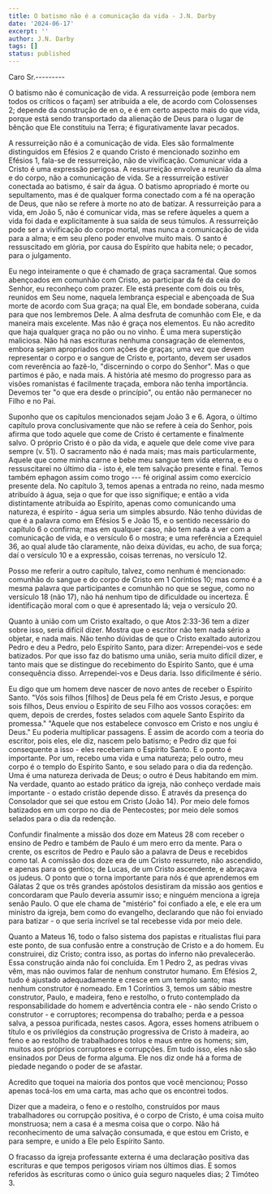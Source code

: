 ```yaml
---
title: O batismo não é a comunicação da vida - J.N. Darby
date: '2024-06-17'
excerpt: ''
author: J.N. Darby
tags: []
status: published
---
```

Caro Sr.---------

O batismo não é comunicação de vida. A ressurreição pode (embora nem
todos os críticos o façam) ser atribuída a ele, de acordo com
Colossenses 2; depende da construção de en o, e é em certo aspecto mais
do que vida, porque está sendo transportado da alienação de Deus para o
lugar de bênção que Ele constituiu na Terra; é figurativamente lavar
pecados.

A ressurreição não é a comunicação de vida. Eles são formalmente
distinguidos em Efésios 2 e quando Cristo é mencionado sozinho em
Efésios 1, fala-se de ressurreição, não de vivificação. Comunicar vida a
Cristo é uma expressão perigosa. A ressurreição envolve a reunião da
alma e do corpo, não a comunicação de vida. Se a ressurreição estiver
conectada ao batismo, é sair da água. O batismo apropriado é morte ou
sepultamento, mas é de qualquer forma conectado com a fé na operação de
Deus, que não se refere à morte no ato de batizar. A ressurreição para a
vida, em João 5, não é comunicar vida, mas se refere àqueles a quem a
vida foi dada e explicitamente à sua saída de seus túmulos. A
ressurreição pode ser a vivificação do corpo mortal, mas nunca a
comunicação de vida para a alma; e em seu pleno poder envolve muito
mais. O santo é ressuscitado em glória, por causa do Espírito que habita
nele; o pecador, para o julgamento.

Eu nego inteiramente o que é chamado de graça sacramental. Que somos
abençoados em comunhão com Cristo, ao participar da fé da ceia do
Senhor, eu reconheço com prazer. Ele está presente com dois ou três,
reunidos em Seu nome, naquela lembrança especial e abençoada de Sua
morte de acordo com Sua graça; na qual Ele, em bondade soberana, cuida
para que nos lembremos Dele. A alma desfruta de comunhão com Ele, e da
maneira mais excelente. Mas não é graça nos elementos. Eu não acredito
que haja qualquer graça no pão ou no vinho. É uma mera superstição
maliciosa. Não há nas escrituras nenhuma consagração de elementos,
embora sejam apropriados com ações de graças; uma vez que devem
representar o corpo e o sangue de Cristo e, portanto, devem ser usados
com reverência ao fazê-lo, \"discernindo o corpo do Senhor\". Mas o que
partimos é pão, e nada mais. A história até mesmo do progresso para as
visões romanistas é facilmente traçada, embora não tenha importância.
Devemos ter \"o que era desde o princípio\", ou então não permanecer no
Filho e no Pai.

Suponho que os capítulos mencionados sejam João 3 e 6. Agora, o último
capítulo prova conclusivamente que não se refere à ceia do Senhor, pois
afirma que todo aquele que come de Cristo é certamente e finalmente
salvo. O próprio Cristo é o pão da vida, e aquele que dele come vive
para sempre (v. 51). O sacramento não é nada mais; mas mais
particularmente, Aquele que come minha carne e bebe meu sangue tem vida
eterna, e eu o ressuscitarei no último dia - isto é, ele tem salvação
presente e final. Temos também ephagon assim como trogo --- fé original
assim como exercício presente dela. No capítulo 3, temos apenas a
entrada no reino, nada mesmo atribuído à água, seja o que for que isso
signifique; e então a vida distintamente atribuída ao Espírito, apenas
como comunicando uma natureza, é espírito - água seria um simples
absurdo. Não tenho dúvidas de que é a palavra como em Efésios 5 e João
15, e o sentido necessário do capítulo 6 o confirma; mas em qualquer
caso, não tem nada a ver com a comunicação de vida, e o versículo 6 o
mostra; e uma referência a Ezequiel 36, ao qual alude tão claramente,
não deixa dúvidas, eu acho, de sua força; daí o versículo 10 e a
expressão, coisas terrenas, no versículo 12.

Posso me referir a outro capítulo, talvez, como nenhum é mencionado:
comunhão do sangue e do corpo de Cristo em 1 Coríntios 10; mas como é a
mesma palavra que participantes e comunhão no que se segue, como no
versículo 18 (não 17), não há nenhum tipo de dificuldade ou incerteza. É
identificação moral com o que é apresentado lá; veja o versículo 20.

Quanto à união com um Cristo exaltado, o que Atos 2:33-36 tem a dizer
sobre isso, seria difícil dizer. Mostra que o escritor não tem nada
sério a objetar, e nada mais. Não tenho dúvidas de que o Cristo exaltado
autorizou Pedro e deu a Pedro, pelo Espírito Santo, para dizer:
Arrependei-vos e sede batizados. Por que isso faz do batismo uma união,
seria muito difícil dizer, e tanto mais que se distingue do recebimento
do Espírito Santo, que é uma consequência disso. Arrependei-vos e Deus
daria. Isso dificilmente é sério.

Eu digo que um homem deve nascer de novo antes de receber o Espírito
Santo. \"Vós sois filhos \[filhos\] de Deus pela fé em Cristo Jesus, e
porque sois filhos, Deus enviou o Espírito de seu Filho aos vossos
corações: em quem, depois de crerdes, fostes selados com aquele Santo
Espírito da promessa.\" \"Aquele que nos estabelece convosco em Cristo e
nos ungiu é Deus.\" Eu poderia multiplicar passagens. É assim de acordo
com a teoria do escritor, pois eles, ele diz, nascem pelo batismo; e
Pedro diz que foi consequente a isso - eles receberiam o Espírito Santo.
E o ponto é importante. Por um, recebo uma vida e uma natureza; pelo
outro, meu corpo é o templo do Espírito Santo, e sou selado para o dia
da redenção. Uma é uma natureza derivada de Deus; o outro é Deus
habitando em mim. Na verdade, quanto ao estado prático da igreja, não
conheço verdade mais importante - o estado cristão depende disso. É
através da presença do Consolador que sei que estou em Cristo (João 14).
Por meio dele fomos batizados em um corpo no dia de Pentecostes; por
meio dele somos selados para o dia da redenção.

Confundir finalmente a missão dos doze em Mateus 28 com receber o ensino
de Pedro e também de Paulo é um mero erro da mente. Para o crente, os
escritos de Pedro e Paulo são a palavra de Deus e recebidos como tal. A
comissão dos doze era de um Cristo ressurreto, não ascendido, e apenas
para os gentios; de Lucas, de um Cristo ascendente, e abraçava os
judeus. O ponto que o torna importante para nós é que aprendemos em
Gálatas 2 que os três grandes apóstolos desistiram da missão aos gentios
e concordaram que Paulo deveria assumir isso; e ninguém menciona a
igreja senão Paulo. O que ele chama de \"mistério\" foi confiado a ele,
e ele era um ministro da igreja, bem como do evangelho, declarando que
não foi enviado para batizar - o que seria incrível se tal recebesse
vida por meio dele.

Quanto a Mateus 16, todo o falso sistema dos papistas e ritualistas flui
para este ponto, de sua confusão entre a construção de Cristo e a do
homem. Eu construirei, diz Cristo; contra isso, as portas do inferno não
prevalecerão. Essa construção ainda não foi concluída. Em 1 Pedro 2, as
pedras vivas vêm, mas não ouvimos falar de nenhum construtor humano. Em
Efésios 2, tudo é ajustado adequadamente e cresce em um templo santo;
mas nenhum construtor é nomeado. Em 1 Coríntios 3, temos um sábio mestre
construtor, Paulo, e madeira, feno e restolho, o fruto contemplado da
responsabilidade do homem e advertência contra ele - não sendo Cristo o
construtor - e corruptores; recompensa do trabalho; perda e a pessoa
salva, a pessoa purificada, nestes casos. Agora, esses homens atribuem o
título e os privilégios da construção progressiva de Cristo à madeira,
ao feno e ao restolho de trabalhadores tolos e maus entre os homens;
sim, muitos aos próprios corruptores e corrupções. Em tudo isso, eles
não são ensinados por Deus de forma alguma. Ele nos diz onde há a forma
de piedade negando o poder de se afastar.

Acredito que toquei na maioria dos pontos que você mencionou; Posso
apenas tocá-los em uma carta, mas acho que os encontrei todos.

Dizer que a madeira, o feno e o restolho, construídos por maus
trabalhadores ou corrupção positiva, é o corpo de Cristo, é uma coisa
muito monstruosa; nem a casa é a mesma coisa que o corpo. Não há
reconhecimento de uma salvação consumada, e que estou em Cristo, e para
sempre, e unido a Ele pelo Espírito Santo.

O fracasso da igreja professante externa é uma declaração positiva das
escrituras e que tempos perigosos viriam nos últimos dias. E somos
referidos às escrituras como o único guia seguro naqueles dias; 2
Timóteo 3.
